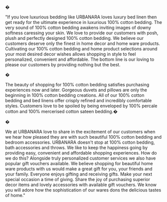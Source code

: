 �

"If you love luxurious bedding like URBANARA loves luxury bed linen then get ready for the ultimate experience in luxurious 100% cotton bedding. The very sound of 100% cotton bedding awakens inviting images of downy softness caressing your skin. We love to provide our customers with posh, plush and perfectly designed 100% cotton bedding. We believe our customers deserve only the finest in home decor and home ware products. Cultivating our 100% cotton bedding and home product selections around your most desired decor wishes allows shopping in style to feel personalized, convenient and affordable. The bottom line is our loving to please our customers by providing nothing but the best.

�

The beauty of shopping for 100% cotton bedding satisfies purchasing experiences now and later. Gorgeous duvets and pillows are only the beginning in 100% cotton bedding creations. All of our 100% cotton bedding and bed linens offer crisply refined and incredibly comfortable styles. Customers love to be spoiled by being enveloped by 100% percale cotton and 100% mercerised cotton sateen bedding.�

�

We at URBANARA love to share in the excitement of our customers when we hear how pleased they are with such beautiful 100% cotton bedding and bedroom accessories. URBANARA doesn't stop at 100% cotton bedding, bath accessories and throws. We like to keep the happiness going by providing easy, convenient and affordable shopping experiences. How do we do this? Alongside truly personalized customer services we also have popular gift vouchers available. We believe shopping for beautiful home ware products with us would make a great gift for you, your friends and your family. Everyone enjoys gifting and receiving gifts. Make your next special occasion a time of giving. Share the joy of purchasing superior decor items and lovely accessories with available gift vouchers. We know you will adore how the sophistication of our wares dons the delicious tastes of home."
